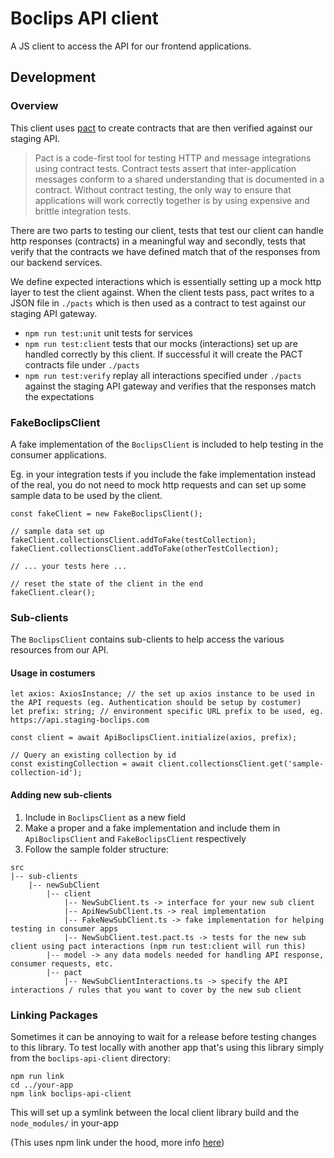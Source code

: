 # Boclips API client

A JS client to access the API for our frontend applications.

## Development

### Overview

This client uses [pact](https://pact.io) to create contracts that are then verified against our staging API.

> Pact is a code-first tool for testing HTTP and message integrations using contract tests. Contract tests assert that inter-application messages conform to a shared understanding that is documented in a contract. Without contract testing, the only way to ensure that applications will work correctly together is by using expensive and brittle integration tests.

There are two parts to testing our client, tests that test our client can handle http responses (contracts) in a meaningful way and secondly, tests that verify that the contracts we have defined match that of the responses from our backend services.

We define expected interactions which is essentially setting up a mock http layer to test the client against. When the client tests pass, pact writes to a JSON file in `./pacts` which is then used as a contract to test against our staging API gateway.

- `npm run test:unit` unit tests for services
- `npm run test:client` tests that our mocks (interactions) set up are handled correctly by this client. If successful it will create the PACT contracts file under `./pacts`
- `npm run test:verify` replay all interactions specified under `./pacts` against the staging API gateway and verifies that the responses match the expectations

### FakeBoclipsClient

A fake implementation of the `BoclipsClient` is included to help testing in the consumer applications. 

Eg. in your integration tests if you include the fake implementation instead of the real, you do not need to mock http requests and can set up some sample data to be used by the client.

```
const fakeClient = new FakeBoclipsClient();

// sample data set up
fakeClient.collectionsClient.addToFake(testCollection);
fakeClient.collectionsClient.addToFake(otherTestCollection);

// ... your tests here ...

// reset the state of the client in the end
fakeClient.clear();
```

### Sub-clients

The `BoclipsClient` contains sub-clients to help access the various resources from our API.

#### Usage in costumers

```
let axios: AxiosInstance; // the set up axios instance to be used in the API requests (eg. Authentication should be setup by costumer)
let prefix: string; // environment specific URL prefix to be used, eg. https://api.staging-boclips.com

const client = await ApiBoclipsClient.initialize(axios, prefix); 

// Query an existing collection by id
const existingCollection = await client.collectionsClient.get('sample-collection-id');
```

#### Adding new sub-clients

1. Include in `BoclipsClient` as a new field
2. Make a proper and a fake implementation and include them in `ApiBoclipsClient` and `FakeBoclipsClient` respectively
3. Follow the sample folder structure:
```
src
|-- sub-clients
    |-- newSubClient
        |-- client
            |-- NewSubClient.ts -> interface for your new sub client
            |-- ApiNewSubClient.ts -> real implementation
            |-- FakeNewSubClient.ts -> fake implementation for helping testing in consumer apps
            |-- NewSubClient.test.pact.ts -> tests for the new sub client using pact interactions (npm run test:client will run this)
        |-- model -> any data models needed for handling API response, consumer requests, etc.
        |-- pact
            |-- NewSubClientInteractions.ts -> specify the API interactions / rules that you want to cover by the new sub client
```

### Linking Packages

Sometimes it can be annoying to wait for a release before testing changes to this library. To test locally with another app that's using this library simply from the `boclips-api-client` directory:

```none
npm run link
cd ../your-app
npm link boclips-api-client
```

This will set up a symlink between the local client library build and the `node_modules/` in your-app

(This uses npm link under the hood, more info [here](https://docs.npmjs.com/cli/link.html))
